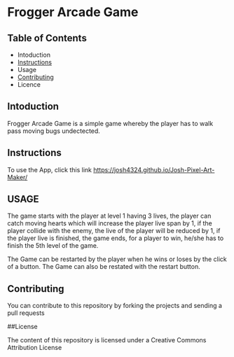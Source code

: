 Frogger Arcade Game
===============================

## Table of Contents
* Intoduction
* [Instructions](#instructions)
* Usage
* [Contributing](#contributing)
* Licence

## Intoduction

Frogger Arcade Game is a simple game whereby the player has to walk pass moving bugs undectected.

## Instructions

To use the App, click this link https://josh4324.github.io/Josh-Pixel-Art-Maker/

## USAGE

The game starts with the player at level 1 having 3 lives, the player can catch moving hearts which will increase the 
player live span by 1, if the player collide with the enemy, the live of the player will be reduced by 1, if the player
live is finished, the game ends, for a player to win, he/she has to finish the 5th level of the game.

The Game can be restarted by the player when he wins or loses by the click of a button.
The Game can also be restated with the restart button.

## Contributing

You can contribute to this repository by forking the projects and sending a pull requests

##License

The content of this repository is licensed under a Creative Commons Attribution License








